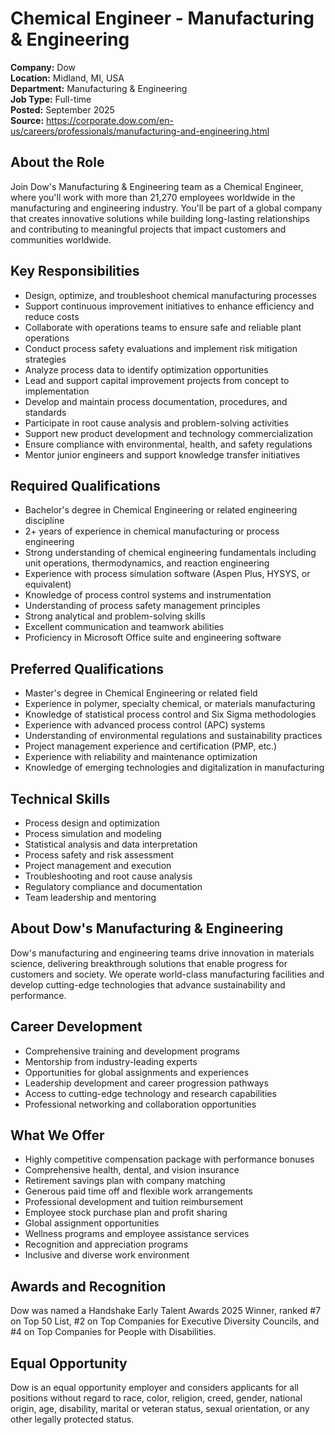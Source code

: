 # Chemical Engineer - Manufacturing & Engineering

**Company:** Dow  
**Location:** Midland, MI, USA  
**Department:** Manufacturing & Engineering  
**Job Type:** Full-time  
**Posted:** September 2025  
**Source:** https://corporate.dow.com/en-us/careers/professionals/manufacturing-and-engineering.html

## About the Role

Join Dow's Manufacturing & Engineering team as a Chemical Engineer, where you'll work with more than 21,270 employees worldwide in the manufacturing and engineering industry. You'll be part of a global company that creates innovative solutions while building long-lasting relationships and contributing to meaningful projects that impact customers and communities worldwide.

## Key Responsibilities

- Design, optimize, and troubleshoot chemical manufacturing processes
- Support continuous improvement initiatives to enhance efficiency and reduce costs
- Collaborate with operations teams to ensure safe and reliable plant operations
- Conduct process safety evaluations and implement risk mitigation strategies
- Analyze process data to identify optimization opportunities
- Lead and support capital improvement projects from concept to implementation
- Develop and maintain process documentation, procedures, and standards
- Participate in root cause analysis and problem-solving activities
- Support new product development and technology commercialization
- Ensure compliance with environmental, health, and safety regulations
- Mentor junior engineers and support knowledge transfer initiatives

## Required Qualifications

- Bachelor's degree in Chemical Engineering or related engineering discipline
- 2+ years of experience in chemical manufacturing or process engineering
- Strong understanding of chemical engineering fundamentals including unit operations, thermodynamics, and reaction engineering
- Experience with process simulation software (Aspen Plus, HYSYS, or equivalent)
- Knowledge of process control systems and instrumentation
- Understanding of process safety management principles
- Strong analytical and problem-solving skills
- Excellent communication and teamwork abilities
- Proficiency in Microsoft Office suite and engineering software

## Preferred Qualifications

- Master's degree in Chemical Engineering or related field
- Experience in polymer, specialty chemical, or materials manufacturing
- Knowledge of statistical process control and Six Sigma methodologies
- Experience with advanced process control (APC) systems
- Understanding of environmental regulations and sustainability practices
- Project management experience and certification (PMP, etc.)
- Experience with reliability and maintenance optimization
- Knowledge of emerging technologies and digitalization in manufacturing

## Technical Skills

- Process design and optimization
- Process simulation and modeling
- Statistical analysis and data interpretation
- Process safety and risk assessment
- Project management and execution
- Troubleshooting and root cause analysis
- Regulatory compliance and documentation
- Team leadership and mentoring

## About Dow's Manufacturing & Engineering

Dow's manufacturing and engineering teams drive innovation in materials science, delivering breakthrough solutions that enable progress for customers and society. We operate world-class manufacturing facilities and develop cutting-edge technologies that advance sustainability and performance.

## Career Development

- Comprehensive training and development programs
- Mentorship from industry-leading experts
- Opportunities for global assignments and experiences
- Leadership development and career progression pathways
- Access to cutting-edge technology and research capabilities
- Professional networking and collaboration opportunities

## What We Offer

- Highly competitive compensation package with performance bonuses
- Comprehensive health, dental, and vision insurance
- Retirement savings plan with company matching
- Generous paid time off and flexible work arrangements
- Professional development and tuition reimbursement
- Employee stock purchase plan and profit sharing
- Global assignment opportunities
- Wellness programs and employee assistance services
- Recognition and appreciation programs
- Inclusive and diverse work environment

## Awards and Recognition

Dow was named a Handshake Early Talent Awards 2025 Winner, ranked #7 on Top 50 List, #2 on Top Companies for Executive Diversity Councils, and #4 on Top Companies for People with Disabilities.

## Equal Opportunity

Dow is an equal opportunity employer and considers applicants for all positions without regard to race, color, religion, creed, gender, national origin, age, disability, marital or veteran status, sexual orientation, or any other legally protected status.